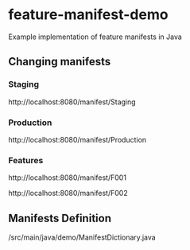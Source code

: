 # feature-manifest-demo
Example implementation of feature manifests in Java

## Changing manifests

### Staging
http://localhost:8080/manifest/Staging

### Production
http://localhost:8080/manifest/Production

### Features
http://localhost:8080/manifest/F001

http://localhost:8080/manifest/F002

## Manifests Definition
/src/main/java/demo/ManifestDictionary.java
